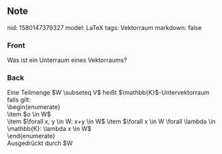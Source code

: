 ## Note
nid: 1580147379327
model: LaTeX
tags: Vektorraum
markdown: false

### Front
Was ist ein Unterraum eines Vektorraums?

### Back
<div>Eine Teilmenge $W \subseteq V$ heißt $\mathbb{K}$-Untervektorraum  falls gilt:
</div><div>
</div>\begin{enumerate}<div>\item<span> $o \in W$</span></div>\item $\forall x, y \in W: x+y \in W$
\item $\forall x \in W \forall \lambda \in \mathbb{K}: \lambda x \in W$
<div>\end{enumerate}
<div>
</div><div>Ausgedrückt durch $W<V$ für $W$ ist ein Unterraum von $V$.
</div><div>
</div></div>
